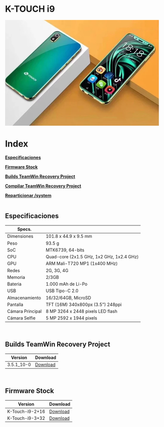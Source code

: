 # K-TOUCH i9
 <img src="HTB1frKiaODxK1RjSsphq6zHrpXaB.jpg_~2.jpg">

# Index
<b> <a href="https://github.com/daviiid99/K-Touch_i9#especificaciones">Especificaciones</a> </b>

<b> <a href="https://github.com/daviiid99/K-Touch_i9#firmware-stock">Firmware Stock</a> </b>

<b> <a href="https://github.com/daviiid99/K-Touch_i9#builds-teamwin-recovery-project">Builds TeamWin Recovery Project</a> </b>

<b> <a href="https://github.com/daviiid99/K-Touch_i9/blob/TWRP-10-SAR/README.md">Compilar TeamWin Recovery Project</a> </b>

<b> <a href="https://github.com/daviiid99/K-Touch_i9/blob/Parted-GUIDE/README.md">Reparticionar /system</a></b>
<br/>
<br/>

## Especificaciones
| Specs.              |                                            |
| ------------------- | -------------------------------------------|
| Dimensiones         | 101.8 x 44.9 x 9.5 mm                      |
| Peso                | 93.5 g                                     |
| SoC                 | MTK6739, 64-bits                          |
| CPU                 | Quad-core (2x1.5 GHz, 1x2 GHz, 1x2.4 GHz)  |
| GPU                 | ARM Mali-T720 MP1 (1x400 MHz)              |
| Redes               | 2G, 3G, 4G|
| Memoria             | 2/3GB                                      |
| Bateria             | 1.000 mAh de Li-Po|
| USB                 | USB Tipo-C 2.0                             |
| Almacenamiento      | 16/32/64GB, MicroSD                 |
| Pantalla            | TFT (16M) 340x800px (3.5") 248ppi         |
| Cámara Principal    | 8 MP 3264 x 2448 pixels LED flash          |
| Cámara Selfie       | 5 MP 2592 x 1944 pixels                    |
<br/>

## Builds TeamWin Recovery Project
| Version  |Download       |
| ------------------- | -------------------------------------------|
| 3.5.1_10-0| <a href="https://github.com/daviiid99/K-Touch_i9/releases/tag/R">Download</a> |
<br/>

## Firmware Stock
| Version  |Download       |
| ------------------- | -------------------------------------------|
| K-Touch-i9-2+16| <a href="https://github.com/daviiid99/K-Touch_i9/releases/download/stock/K-Touch-i9-2+16.rar">Download</a> |
| K-Touch-i9-3+32| <a href="https://github.com/daviiid99/K-Touch_i9/releases/download/stock/K-Touch-i9-3+32.zip">Download</a> |
<br/>
